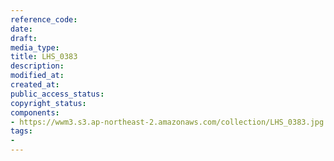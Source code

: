 ```yaml
---
reference_code: 
date: 
draft: 
media_type: 
title: LHS_0383
description: 
modified_at: 
created_at: 
public_access_status: 
copyright_status: 
components:
- https://wwm3.s3.ap-northeast-2.amazonaws.com/collection/LHS_0383.jpg
tags:
- 
---
```

